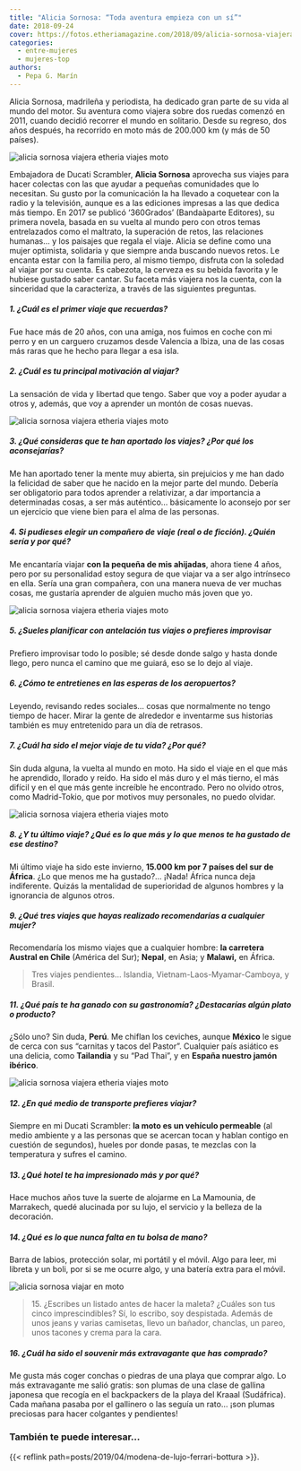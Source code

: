 ```yaml
---
title: "Alicia Sornosa: “Toda aventura empieza con un sí”"
date: 2018-09-24
cover: https://fotos.etheriamagazine.com/2018/09/alicia-sornosa-viajera-etheria-magazine.jpg
categories: 
  - entre-mujeres
  - mujeres-top
authors: 
  - Pepa G. Marín
---
```


Alicia Sornosa, madrileña y periodista, ha dedicado gran parte de su vida al mundo del motor. Su aventura como viajera sobre dos ruedas comenzó en 2011, cuando decidió recorrer el mundo en solitario. Desde su regreso, dos años después, ha recorrido en moto más de 200.000 km (y más de 50 países).

![alicia sornosa viajera etheria viajes moto](https://fotos.etheriamagazine.com/2018/09/alicia-sornosa-viajera-etheria-magazine.jpg "Alicia Sornosa en su Ducati Scrambler.")

Embajadora de Ducati Scrambler, **Alicia Sornosa** aprovecha sus viajes para hacer 
colectas con las que ayudar a pequeñas comunidades que lo necesitan. Su gusto por la 
comunicación la ha llevado a coquetear con la radio y la televisión, aunque es a las 
ediciones impresas a las que dedica más tiempo. En 2017 se publicó ‘360Grados’ 
(Bandaàparte Editores), su primera novela, basada en su vuelta al mundo pero con otros 
temas entrelazados como el maltrato, la superación de retos, las relaciones humanas… y 
los paisajes que regala el viaje. Alicia se define como una mujer optimista, solidaria y 
que siempre anda buscando nuevos retos. Le encanta estar con la familia pero, al mismo 
tiempo, disfruta con la soledad al viajar por su cuenta. Es cabezota, la cerveza es su 
bebida favorita y le hubiese gustado saber cantar. Su faceta más viajera nos la cuenta, 
con la sinceridad que la caracteriza, a través de las siguientes preguntas. 

##### 1\. ¿Cuál es el primer viaje que recuerdas?

Fue hace más de 20 años, con una amiga, nos fuimos en coche con mi perro y en un 
carguero cruzamos desde Valencia a Ibiza, una de las cosas más raras que he hecho para 
llegar a esa isla. 

##### 2\. ¿Cuál es tu principal motivación al viajar?

La sensación de vida y libertad que tengo. Saber que voy a poder ayudar a otros y, 
además, que voy a aprender un montón de cosas nuevas. 

![alicia sornosa viajera etheria viajes moto](https://fotos.etheriamagazine.com/2018/09/alicia-sornosa-Sudan.jpg "Alicia Sornosa en una comunidad local en Sudán.")

##### 3\. ¿Qué consideras que te han aportado los viajes? ¿Por qué los aconsejarías?

Me han aportado tener la mente muy abierta, sin prejuicios y me han dado la felicidad de 
saber que he nacido en la mejor parte del mundo. Debería ser obligatorio para todos 
aprender a relativizar, a dar importancia a determinadas cosas, a ser más auténtico… 
básicamente lo aconsejo por ser un ejercicio que viene bien para el alma de las 
personas. 

##### 4\. Si pudieses elegir un compañero de viaje (real o de ficción). ¿Quién sería y por qué?

Me encantaría viajar **con la pequeña de mis ahijadas**, ahora tiene 4 años, pero por su 
personalidad estoy segura de que viajar va a ser algo intrínseco en ella. Sería una gran 
compañera, con una manera nueva de ver muchas cosas, me gustaría aprender de alguien 
mucho más joven que yo. 

![alicia sornosa viajera etheria viajes moto](https://fotos.etheriamagazine.com/2018/09/alicia-sornosa-nepal-etheria-magazine.jpg "La educación no debe faltar en el camino (saludo en Nepal).")

##### 5\. ¿Sueles planificar con antelación tus viajes o prefieres improvisar

Prefiero improvisar todo lo posible; sé desde donde salgo y hasta donde llego, pero 
nunca el camino que me guiará, eso se lo dejo al viaje. 

##### 6\. ¿Cómo te entretienes en las esperas de los aeropuertos?

Leyendo, revisando redes sociales… cosas que normalmente no tengo tiempo de hacer. Mirar 
la gente de alrededor e inventarme sus historias también es muy entretenido para un día 
de retrasos. 

##### 7\. ¿Cuál ha sido el mejor viaje de tu vida? ¿Por qué?

Sin duda alguna, la vuelta al mundo en moto. Ha sido el viaje en el que más he 
aprendido, llorado y reído. Ha sido el más duro y el más tierno, el más difícil y en el 
que más gente increíble he encontrado. Pero no olvido otros, como Madrid-Tokio, que por 
motivos muy personales, no puedo olvidar. 

![alicia sornosa viajera etheria viajes moto](https://fotos.etheriamagazine.com/2018/09/alicia-sornosa-Etiopia-Lago-Tana.jpg "Alicia Sornosa en el lago Tana, de Etiopía.")

##### 8\. ¿Y tu último viaje? ¿Qué es lo que más y lo que menos te ha gustado de ese destino?

Mi último viaje ha sido este invierno, **15.000 km por 7 países del sur de África**. ¿Lo 
que menos me ha gustado?… ¡Nada! África nunca deja indiferente. Quizás la mentalidad de 
superioridad de algunos hombres y la ignorancia de algunos otros. 

##### 9\. ¿Qué tres viajes que hayas realizado recomendarías a cualquier mujer?

Recomendaría los mismo viajes que a cualquier hombre: **la carretera Austral en Chile** 
(América del Sur); **Nepal**, en Asia; y **Malawi,** en África. 

> Tres viajes pendientes… Islandia, Vietnam-Laos-Myamar-Camboya, y Brasil. 

##### 11\. ¿Qué país te ha ganado con su gastronomía? ¿Destacarías algún plato o producto?

¿Sólo uno? Sin duda, **Perú**. Me chiflan los ceviches, aunque **México** le sigue de 
cerca con sus “carnitas y tacos del Pastor”. Cualquier país asiático es una delicia, 
como **Tailandia** y su “Pad Thai”, y en **España nuestro jamón ibérico**. 

![alicia sornosa viajera etheria viajes moto](https://fotos.etheriamagazine.com/2018/09/alicia-sornosa-viajera-moto.jpg "Alicia ha recorrido más de 50 países en moto.")

##### 12\. ¿En qué medio de transporte prefieres viajar?

Siempre en mi Ducati Scrambler: **la moto es un vehículo permeable** (al medio ambiente 
y a las personas que se acercan tocan y hablan contigo en cuestión de segundos), hueles 
por donde pasas, te mezclas con la temperatura y sufres el camino. 

##### 13\. ¿Qué hotel te ha impresionado más y por qué?

Hace muchos años tuve la suerte de alojarme en La Mamounia, de Marrakech, quedé 
alucinada por su lujo, el servicio y la belleza de la decoración. 

##### 14\. ¿Qué es lo que nunca falta en tu bolsa de mano?

Barra de labios, protección solar, mi portátil y el móvil. Algo para leer, mi libreta y 
un boli, por si se me ocurre algo, y una batería extra para el móvil. 

![alicia sornosa viajar en moto](https://fotos.etheriamagazine.com/2018/09/alicia-sornosa-etiopia-Hawasa.jpg "Viaje a Etiopía en moto.")

> 15\. ¿Escribes un listado antes de hacer la maleta? ¿Cuáles son tus cinco 
> imprescindibles? Sí, lo escribo, soy despistada. Además de unos jeans y varias 
> camisetas, llevo un bañador, chanclas, un pareo, unos tacones y crema para la cara. 

##### 16\. ¿Cuál ha sido el souvenir más extravagante que has comprado?

Me gusta más coger conchas o piedras de una playa que comprar algo. Lo más extravagante 
me salió gratis: son plumas de una clase de gallina japonesa que recogía en el 
backpackers de la playa del Kraaal (Sudáfrica). Cada mañana pasaba por el gallinero o 
las seguía un rato… ¡son plumas preciosas para hacer colgantes y pendientes! 

### También te puede interesar...

{{< reflink path=posts/2019/04/modena-de-lujo-ferrari-bottura >}}.
